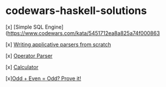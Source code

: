 # codewars-haskell-solutions

[x] [Simple SQL Engine](https://www.codewars.com/kata/5451712ea8a825a74f000863

[x] [Writing applicative parsers from scratch](https://www.codewars.com/kata/54f1fdb7f29358dd1f00015d)

[x] [Operator Parser](https://www.codewars.com/kata/5842777813ee50ef38000020)

[x] [Calculator](https://www.codewars.com/kata/5235c913397cbf2508000048)

[x][Odd + Even = Odd? Prove it!](https://www.codewars.com/kata/599d973255342a0ce400009b)

